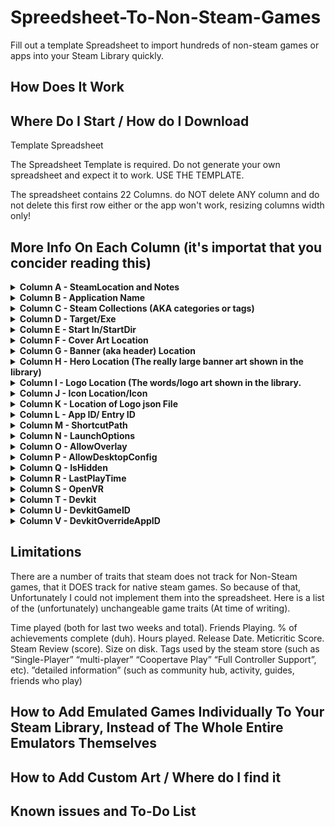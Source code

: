 # Spreedsheet-To-Non-Steam-Games
Fill out a template Spreadsheet to import hundreds of non-steam games or apps into your Steam Library quickly.

## How Does It Work

## Where Do I Start / How do I Download
Template Spreadsheet

The Spreadsheet Template is required. Do not generate your own spreadsheet and expect it to work. USE THE TEMPLATE.

The spreadsheet contains 22 Columns.
do NOT delete ANY column and do not delete this first row either or the app won't work, resizing columns width only!

## More Info On Each Column (it's importat that you concider reading this)

<details><summary><b>Column A - SteamLocation and Notes</b></summary>
Column A row 0 is extremely important, You will want to put the location of your Steam VDF
After that is complete you do not need to repeat it for any of the other rows, instead, these other rows can be used for your own organization and get ignored by the app. An example comes included in the template spreadsheet file. Remember this first row can not be deleted and the columns positions can not be moved.
</details>

<details><summary><b>Column B - Application Name</b></summary>
Type out the application name, no quotes needed. Examples comes in included in the (required) template Spreadsheet file.
</details>

<details><summary><b>Column C - Steam Collections (AKA categories or tags)</b></summary>
Tags (These are also known as collections, great for grouping your games together into categoires. YOU MUST CREATE THE CATEGORIES IN STEAM FIRST, at this time this spreedsheet will not do that for you. Examples comes in included in the (required) template Spreadsheet file. If you are unsure what Steam Collections are, then leave this row empty.
</details>

<details><summary><b>Column D - Target/Exe</b></summary>
This points to the exe of the Non-Steam game/app. Type out the exe’s directory surrounded by quotes. This is also where you can point to emulated games individually which is done in a slightly different way, More info on that is located further down. Examples comes in included in the (required) template Spreadsheet file.
</details>

<details><summary><b>Column E - Start In/StartDir</b></summary>
(The folder that the exe is located in) Type the folder directory of the exe in quotes. Examples comes in included in the (required) template Spreadsheet file.
</details>

<details><summary><b>Column F - Cover Art Location</b></summary>
This column allows you to fill out the look of that Vertical "book-like" cover art which is shown in the library (AKA "p"). Type out the directory of the file of your device (example: C:\Users\Name\Pictures\Pic.png) followed by .cover, then by the file extension.
The app will copy, paste, then rename the copy of that picture into the following folder (...\Steam\userdata\USER_ID\config\grid). PNG and JPG/JPEG and GIF’s are supported
At this time the app does not support links to images but I am looking into adding this feature which will be very useful for pointing to a steamGrid photo. (Note if/when support for this feature comes it will download the image onto your device and place it in the steam folder it needs to be in to show up in your library) Examples comes in included in the (required) template Spreadsheet file. If you are unsure about what a Steam games cover art is, or don't want it applied, then leave this row empty. 
</details>

<details><summary><b>Column G - Banner (aka header) Location</b></summary>
This column allows you to fill out the Horizontal art shown in the library. Type out the directory of the file of your device (example: C:\Users\Name\Pictures\Pic.png) followed by .banner, then by the file extension.
The app will copy, paste, then rename the copy of that picture into the following folder (...\Steam\userdata\USER_ID\config\grid). One time for the steam desktop library and a second time for the steam big picture library. After Steam OS's look replaces big picture this may need to be updated. PNG and JPG/JPEG and GIF’s are supported
At this time the app does not support links to images but I am looking into adding this feature which will be very useful for pointing to a steamGrid photo. (Note if/when support for this feature comes it will download the image onto your device and place it in the steam folder it needs to be in to show up in your library) Examples comes in included in the (required) template Spreadsheet file. If you are unsure about what a Steam games banner art is, or don't want it applied, then leave this row empty. 
</details>

<details><summary><b>Column H - Hero Location (The really large banner art shown in the library)</b></summary>
This column is for applying that really wide banner art that is shown on a games launch page from the library. Type out the directory of the file of your device (example: C:\Users\Name\Pictures\Pic.png) followed by .hero, then by the file extension.
The app will copy, paste, then rename the copy of that picture into the following folder (...\Steam\userdata\USER_ID\config\grid). PNG and JPG/JPEG and GIF’s are supported
At this time the app does not support links to images but I am looking into adding this feature which will be very useful for pointing to a steamGrid photo. (Note if/when support for this feature comes it will download the image onto your device and place it in the steam folder it needs to be in to show up in your library) Examples comes in included in the (required) template Spreadsheet file. If you are unsure about what a Steam games hero art is, or dont want it applied, then leave this row empty.
</details>

<details><summary><b>Column I - Logo Location (The words/logo art shown in the library.</b></summary>
This column is for applying the logo that shows up on the launch page for the game in your library, These logos are typically the title of the game. (example: C:\Users\Name\Pictures\Pic.png) followed by .logo, then by the file extention.
The app will copy, paste, then rename the copy of that picture into the following folder (...\Steam\userdata\USER_ID\config\grid). PNG and JPG/JPEG and GIF’s are supported
At this time the app does not support links to images but I am looking into adding this feature which will be very useful for pointing to a steamGrid photo. (Note if/when support for this feature comes it will downloaded the image onto your device and place it in the steam folder it needs to be in to show up in your library) Examples comes in included in the (required) template Spreadsheet file. If you are unsure about what a Steam games logo art is, or dont want it applied, then leave this row empty. 
</details>

<details><summary><b>Column J - Icon Location/Icon</b></summary>
This column is for applying the Small "box" icon that appears next to the name your Steam library on desktop Steam (The art appears if you create a shortcut for your non-steam game on the desktop). Type out the directory of the file of your device (example: C:\Users\Name\Pictures\Pic.png) followed by .cover, then by the file extention.
The app will copy, paste, then rename the copy of that picture into the following folder (...\Steam\userdata\USER_ID\config\grid). PNG and JPG/JPEG and GIF’s are supported
At this time the app does not support links to images but I am looking into adding this feature which will be very useful for pointing to a steamGrid photo. (Note if/when support for this feature comes it will downloaded the image onto your device and place it in the steam folder it needs to be in to show up in your library) Examples comes in included in the (required) template Spreadsheet file. If you are unsure about what a Steam games cover icon art is, or dont want it applied, then leave this row empty. 
</details>

<details><summary><b>Column K - Location of Logo json File</b></summary>
A json file is used to adjust the logo position. Type out the directory of the file with the file extension. If you are unsure about what a Steam games cover art is, or don't want it applied, then leave this row empty.
</details>

<details><summary><b>Column L - App ID/ Entry ID</b></summary>
Please leave this row completely empty.  int 10 chars
</details>

<details><summary><b>Column M - ShortcutPath</b></summary>
Unknown. Might be Vestigial. It's safe to leave this row empty and appears empty in the template spreadsheet.
</details>

<details><summary><b>Column N - LaunchOptions</b></summary>
Enter any launch options here. If unsure leave this row empty as seen in the template spreadsheet.
</details>

<details><summary><b>Column O - AllowOverlay</b></summary>
This column detemns weather or not the steam overlay should be enabled or disabled. The steam overlay is that menu that appears overtop of games when the controllers home button is pressed. 0 stands for off (disabled), while 1 stands for on (enabled). This is useful as very rarely some non steam games will crash when the steam overlay is active/activated. This setting actually might also be vestigial, and require testing. The example seen in the template spreadsheet enables the steam overlay for every game, which is what users would typically want, so if you are unsure just set all your rows to 1 under this column.
</details>

<details><summary><b>Column P - AllowDesktopConfig</b></summary>
Just type either a 0 or 1
</details>

<details><summary><b>Column Q - IsHidden</b></summary>
Might be Vestigial, Just Type either a 0 or 1. Enter zero if unsure
</details>

<details><summary><b>Column R - LastPlayTime</b></summary>
Might be Vestigial, Just Type either a 0 or 1. Enter zero if unsure
</details>

<details><summary><b>Column S - OpenVR</b></summary>
I believe that this option. Just Type either a 0 or 1, If unsure enter 0
</details>

<details><summary><b>Column T - Devkit</b></summary>
Unknown. Possibley an Int Number. It's safe to enter enter zero in the rows you create under this column.
</details>

<details><summary><b>Column U - DevkitGameID</b></summary>
Unknown at this time. It's safe to leave the rows under this column empty.
</details>

<details><summary><b>Column V - DevkitOverrideAppID</b></summary>
Unknown at this time. It's safe to enter zero
</details>

## Limitations

There are a number of traits that steam does not track for Non-Steam games, that it DOES track for native steam games. So because of that, Unfortunately I could not implement them into the spreadsheet. Here is a list of the (unfortunately) unchangeable game traits (At time of writing).  

Time played (both for last two weeks and total).  Friends Playing.   % of achievements complete (duh).   Hours played.   Release Date.   Meticritic Score.   Steam Review (score).   Size on disk.   Tags used by the steam store (such as “Single-Player” “multi-player” “Coopertave Play” “Full Controller Support”, etc).    ”detailed information” (such as community hub, activity, guides, friends who play)

## How to Add Emulated Games Individually To Your Steam Library, Instead of The Whole Entire Emulators Themselves

## How to Add Custom Art / Where do I find it

## Known issues and To-Do List



